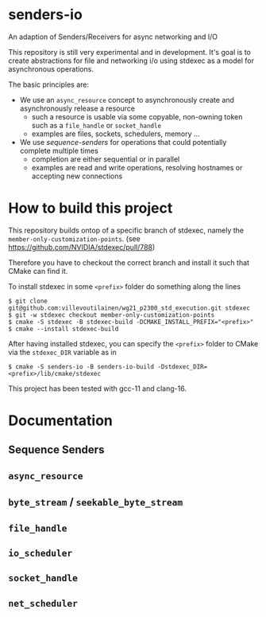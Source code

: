 # senders-io
An adaption of Senders/Receivers for async networking and I/O

This repository is still very experimental and in development. It's goal is to create abstractions for file and networking i/o using stdexec as a model for asynchronous operations.

The basic principles are:
- We use an `async_resource` concept to asynchronously create and asynchronously release a resource
  - such a resource is usable via some copyable, non-owning token such as a `file_handle` or `socket_handle`
  - examples are files, sockets, schedulers, memory ...
- We use *sequence-senders* for operations that could potentially complete multiple times
  - completion are either sequential or in parallel
  - examples are read and write operations, resolving hostnames or accepting new connections

# How to build this project

This repository builds ontop of a specific branch of stdexec, namely the `member-only-customization-points`.
(see https://github.com/NVIDIA/stdexec/pull/788)

Therefore you have to checkout the correct branch and install it such that CMake can find it.

To install stdexec in some `<prefix>` folder do something along the lines
```
$ git clone git@github.com:villevoutilainen/wg21_p2300_std_execution.git stdexec
$ git -w stdexec checkout member-only-customization-points
$ cmake -S stdexec -B stdexec-build -DCMAKE_INSTALL_PREFIX="<prefix>"
$ cmake --install stdexec-build
```
After having installed stdexec, you can specify the `<prefix>` folder to CMake via the `stdexec_DIR` variable as in

```
$ cmake -S senders-io -B senders-io-build -Dstdexec_DIR=<prefix>/lib/cmake/stdexec
```

This project has been tested with gcc-11 and clang-16.

# Documentation

## Sequence Senders

## `async_resource`

## `byte_stream` / `seekable_byte_stream`

## `file_handle`

## `io_scheduler`

## `socket_handle`

## `net_scheduler`